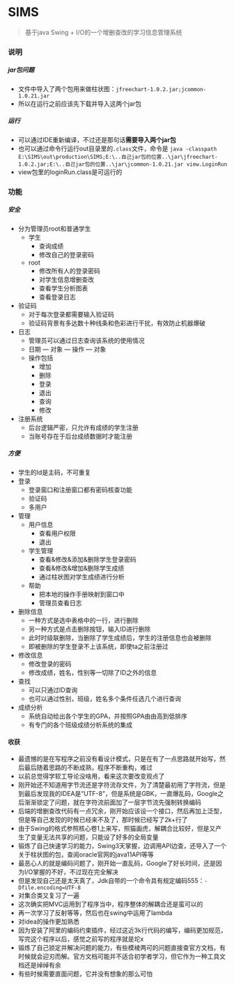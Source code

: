 # SIMS
> 基于java Swing + I/O的一个增删查改的学习信息管理系统
### 说明
##### jar包问题
* 文件中导入了两个包用来做柱状图：`jfreechart-1.0.2.jar;jcommon-1.0.21.jar`
* 所以在运行之前应该先下载并导入这两个jar包
##### 运行
* 可以通过IDE重新编译，不过还是那句话**需要导入两个jar包**
* 也可以通过命令行运行out目录里的`.class`文件，命令是 `java -classpath E:\SIMS\out\production\SIMS;E:\..自己jar包的位置..\jar\jfreechart-1.0.2.jar;E:\..自己jar包的位置..\jar\jcommon-1.0.21.jar view.LoginRun`
* view包里的loginRun.class是可运行的
### 功能

##### 安全
* 分为管理员root和普通学生
  * 学生
    * 查询成绩
    * 修改自己的登录密码
  * root
    * 修改所有人的登录密码
    * 对学生信息增删查改
    * 查看学生分析图表
    * 查看登录日志
* 验证码
    * 对于每次登录都需要输入验证码
    * 验证码背景有多达数十种线条和色彩进行干扰，有效防止机器爆破
* 日志
    * 管理员可以通过日志查询该系统的使用情况
    * 日期 — 对象 — 操作 — 对象
    * 操作包括
      * 增加
      * 删除
      * 登录
      * 退出
      * 查询
      * 修改
* 注册系统
    * 后台逻辑严密，只允许有成绩的学生注册
    * 当账号存在于后台成绩数据时才能注册
##### 方便
* 学生的Id是主码，不可重复
* 登录
  * 登录窗口和注册窗口都有密码核查功能
  * 验证码
  * 多用户
* 管理
  * 用户信息
    * 查看用户权限
    * 退出
  * 学生管理
    * 查看&修改&添加&删除学生登录密码
    * 查看&修改&增加&删除学生成绩
    * 通过柱状图对学生成绩进行分析
  * 帮助
    * 把本地的操作手册映射到窗口中
    * 管理员查看日志
* 删除信息
  * 一种方式是选中表格中的一行，进行删除
  * 另一种方式是点击删除按钮，输入ID进行删除
  * 此时时级联删除，当删除了学生成绩后，学生的注册信息也会被删除
  * 即被删除的学生登录不上该系统，即使ta之前注册过
* 修改信息
  * 修改登录的密码
  * 修改成绩，姓名，性别等一切除了ID之外的信息
* 查找
  * 可以只通过ID查询
  * 也可以通过性别，班级，姓名多个条件任选几个进行查询
* 成绩分析
  * 系统自动给出各个学生的GPA，并按照GPA由由高到低排序
  * 有专门的各个班级成绩分析系统的集成

#### 收获
- 最遗憾的是在写程序之前没有看设计模式，只是在有了一点思路就开始写，然后最后随着思路的不断成熟，程序不断重构，难过
- 以前总觉得学软工导论没啥用，看来这次要改变观点了
- 刚开始还不知道用字节流还是字符流存文件，为了清楚最初用了字符流，但是到最后发现我的IDEA是“UTF-8”，但是系统是GBK，一直爆乱码，Google之后渐渐锁定了问题，就在字符流前面加了一层字节流先强制转换编码
- 后端的增删查改代码有一点冗余，刚开始应该设一个接口，然后再加上泛型，但是等自己发现的时候已经来不及了，那时候已经写了2k+行了
- 由于Swing的格式参照核心卷1上来写，照猫画虎，解耦合比较好，但是又产生了变量无法共享的问题，只能设了好多的全局变量
- 锻炼了自己快速学习的能力，Swing3天掌握，边调用API边查，还导入了一个关于柱状图的包，查阅oracle官网的java11API等等
- 最恶心人的就是编码问题了，刚开始一直乱码，Google了好长时间，还是因为I/O掌握的不好，不过现在完全解决
- 但是发现自己还是太天真了，Jdk自带的一个命令具有规定编码555：`-Dfile.encoding=UTF-8`
- 对集合类又复习了一遍
- 这次确实把MVC运用到了程序当中，程序整体的解耦合还是蛮可以的
- 再一次学习了反射等等，然后也在swing中运用了lambda
- 对idea的操作更加熟悉
- 因为安装了阿里的编码约束插件，经过这近3k行代码的编写，编码更加规范，写完这个程序以后，感觉之前写的程序就是坨x
- 锻炼了自己锁定并解决问题的能力，有些模棱两可的问题直接查官方文档，有时候就会迎刃而解。官方文档可能并不适合初学者学习，但它作为一种工具文档还是绰绰有余
- 有些时候需要直面问题，它并没有想象的那么可怕

